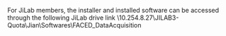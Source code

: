 For JiLab members, the installer and installed software can be accessed through the following JiLab drive link
\\10.254.8.27\JILAB3-Quota\Jian\Softwares\FACED_DataAcquisition
